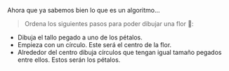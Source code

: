 Ahora que ya sabemos bien lo que es un algoritmo...

> Ordena los siguientes pasos para  poder dibujar una flor :cherry_blossom::
>
* Dibuja el tallo pegado a uno de los pétalos.
* Empieza con un círculo. Este será el centro de la flor.
* Alrededor del centro dibuja círculos que tengan igual tamaño pegados entre ellos. Estos serán los pétalos.
